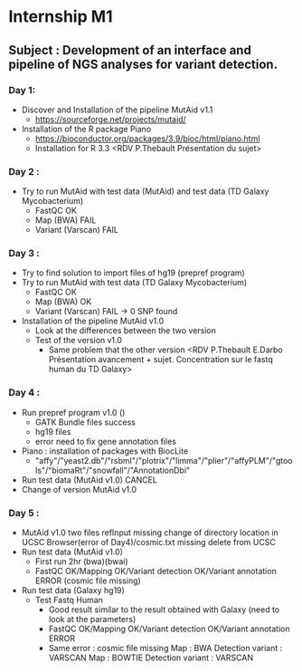 # Internship M1
## Subject : Development of an interface and pipeline of NGS analyses for variant detection.

### Day 1:
- Discover and Installation of the pipeline MutAid v1.1
    - https://sourceforge.net/projects/mutaid/
- Installation of the R package Piano
    - https://bioconductor.org/packages/3.9/bioc/html/piano.html
    - Installation for R 3.3 
    <RDV P.Thebault Présentation du sujet>

### Day 2 :
- Try to run MutAid with test data (MutAid) and test data (TD Galaxy Mycobacterium)
    - FastQC OK
    - Map (BWA) FAIL
    - Variant (Varscan) FAIL

### Day 3 : 
- Try to find solution to import files of hg19 (prepref program)
- Try to run MutAid with test data (TD Galaxy Mycobacterium)
    - FastQC OK
    - Map (BWA) OK
    - Variant (Varscan) FAIL -> 0 SNP found
- Installation of the pipeline MutAid v1.0
    - Look at the differences between the two version
    - Test of the version v1.0
        - Same problem that the other version
    <RDV P.Thebault E.Darbo Présentation avancement + sujet. Concentration sur le fastq human du TD Galaxy>
### Day 4 :
- Run prepref program v1.0 ()
    - GATK Bundle files success
    - hg19 files 
    - error need to fix gene annotation files
- Piano : installation of packages with BiocLite
    - "affy"/"yeast2.db"/"rsbml"/"plotrix"/"limma"/"plier"/"affyPLM"/"gtools"/"biomaRt"/"snowfall"/"AnnotationDbi"
- Run test data (MutAid v1.0) CANCEL 
- Change of version MutAid v1.0

### Day 5 : 
- MutAid v1.0 two files refInput missing change of directory location in UCSC Browser(error of Day4)/cosmic.txt missing delete from UCSC
- Run test data (MutAid v1.0)
    - First run 2hr (bwa)(bwai)
    - FastQC OK/Mapping OK/Variant detection OK/Variant annotation ERROR (cosmic file missing)
- Run test data (Galaxy hg19)
    - Test Fastq Human 
        - Good result similar to the result obtained with Galaxy (need to look at the parameters)
        - FastQC OK/Mapping OK/Variant detection OK/Variant annotation ERROR
        - Same error : cosmic file missing 
Map : BWA Detection variant : VARSCAN
Map : BOWTIE Detection variant : VARSCAN 